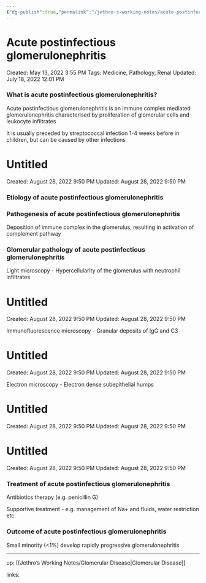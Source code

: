 ```yaml
---
{"dg-publish":true,"permalink":"/jethro-s-working-notes/acute-postinfectious-glomerulonephritis/","dgPassFrontmatter":true}
---
```



# Acute postinfectious glomerulonephritis

Created: May 13, 2022 3:55 PM
Tags: Medicine, Pathology, Renal
Updated: July 18, 2022 12:01 PM

### **What is acute postinfectious glomerulonephritis?**

Acute postinfectious glomerulonephritis is an immune complex mediated glomerulonephritis characterised by proliferation of glomerular cells and leukocyte infiltrates

It is usually preceded by streptococcal infection 1-4 weeks before in children, but can be caused by other infections


<div class="transclusion internal-embed is-loaded"><div class="markdown-embed">





# Untitled

Created: August 28, 2022 9:50 PM
Updated: August 28, 2022 9:50 PM

</div></div>


### Etiology of acute postinfectious glomerulonephritis

### **Pathogenesis of acute postinfectious glomerulonephritis**

Deposition of immune complex in the glomerulus, resulting in activation of complement pathway

### **Glomerular pathology of acute postinfectious glomerulonephritis**

Light microscopy - Hypercellularity of the glomerulus with neutrophil infiltrates


<div class="transclusion internal-embed is-loaded"><div class="markdown-embed">





# Untitled

Created: August 28, 2022 9:50 PM
Updated: August 28, 2022 9:50 PM

</div></div>


Immunofluorescence microscopy - Granular deposits of IgG and C3


<div class="transclusion internal-embed is-loaded"><div class="markdown-embed">





# Untitled

Created: August 28, 2022 9:50 PM
Updated: August 28, 2022 9:50 PM

</div></div>


Electron microscopy - Electron dense subepithelial humps


<div class="transclusion internal-embed is-loaded"><div class="markdown-embed">





# Untitled

Created: August 28, 2022 9:50 PM
Updated: August 28, 2022 9:50 PM

</div></div>



<div class="transclusion internal-embed is-loaded"><div class="markdown-embed">





# Untitled

Created: August 28, 2022 9:50 PM
Updated: August 28, 2022 9:50 PM

</div></div>


### **Treatment of acute postinfectious glomerulonephritis**

Antibiotics therapy (e.g. penicillin G)

Supportive treatment - e.g. management of Na+ and fluids, water restriction etc.

### **Outcome of acute postinfectious glomerulonephritis**

Small minority (<1%) develop rapidly progressive glomerulonephritis

---

up: [[Jethro’s Working Notes/Glomerular Disease\|Glomerular Disease]] 

links: